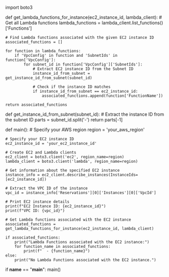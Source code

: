 import boto3

def get_lambda_functions_for_instance(ec2_instance_id, lambda_client):
    # Get all Lambda functions
    lambda_functions = lambda_client.list_functions()['Functions']

    # Find Lambda functions associated with the given EC2 instance ID
    associated_functions = []

    for function in lambda_functions:
        if 'VpcConfig' in function and 'SubnetIds' in function['VpcConfig']:
            for subnet_id in function['VpcConfig']['SubnetIds']:
                # Extract EC2 instance ID from the Subnet ID
                instance_id_from_subnet = get_instance_id_from_subnet(subnet_id)

                # Check if the instance ID matches
                if instance_id_from_subnet == ec2_instance_id:
                    associated_functions.append(function['FunctionName'])

    return associated_functions

def get_instance_id_from_subnet(subnet_id):
    # Extract the instance ID from the subnet ID
    parts = subnet_id.split('-')
    return parts[-1]

def main():
    # Specify your AWS region
    region = 'your_aws_region'

    # Specify your EC2 instance ID
    ec2_instance_id = 'your_ec2_instance_id'

    # Create EC2 and Lambda clients
    ec2_client = boto3.client('ec2', region_name=region)
    lambda_client = boto3.client('lambda', region_name=region)

    # Get information about the specified EC2 instance
    instance_info = ec2_client.describe_instances(InstanceIds=[ec2_instance_id])

    # Extract the VPC ID of the instance
    vpc_id = instance_info['Reservations'][0]['Instances'][0]['VpcId']

    # Print EC2 instance details
    print(f"EC2 Instance ID: {ec2_instance_id}")
    print(f"VPC ID: {vpc_id}")

    # Get Lambda functions associated with the EC2 instance
    associated_functions = get_lambda_functions_for_instance(ec2_instance_id, lambda_client)

    if associated_functions:
        print("Lambda Functions associated with the EC2 instance:")
        for function_name in associated_functions:
            print(f"  - {function_name}")
    else:
        print("No Lambda Functions associated with the EC2 instance.")

if __name__ == "__main__":
    main()
